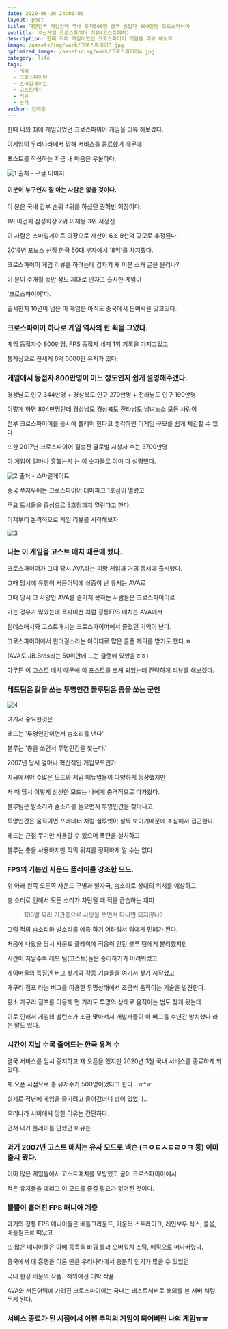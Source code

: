 ```yaml
---
date: 2020-06-20 24:00:00
layout: post
title: 대한민국 게임인데 국내 유저500명 중국 동접자 800만명 크로스파이어
subtitle: 국산게임 크로스파이어 리뷰(고스트매치)
description: 한때 최애 게임이였던 크로스파이어 게임을 리뷰 해보자
image: /assets/img/work/크로스파이어3.jpg
optimized_image: /assets/img/work/크로스파이어4.jpg
category: life
tags:
  - 게임
  - 크로스파이어
  - 스마일게이트
  - 고스트매치
  - 리뷰
  - 분석
author: 김대훈
---
```


한때 나의 최애 게임이었던 크로스파이어 게임을 리뷰 해보겠다.

이게임이 우리나라에서 망해 서비스를 종료했기 때문에

포스트를 작성하는 지금 내 마음은 우울하다.

![1](../assets/img/work/크로스파이어6.jpg)
출처 - 구글 이미지

#### 이분이 누구인지 잘 아는 사람은 없을 것이다.
이 분은 국내 갑부 순위 4위를 하셨던 권혁빈 회장이다.

1위 이건희 삼성회장 2위 이재용 3위 서정진

이 사람은 스마일게이트 의장으로 자산이 6조 9천억 규모로 추정된다.

2019년 포보스 선정 한국 50대 부자에서 '8위'를 차지했다.

크로스파이어 게임 리뷰를 하려는데 갑자기 왜 이분 소개 글을 올리나?

이 분이 수개월 동안 잠도 제대로 안자고 출시한 게임이

'크로스파이어'다.

출시한지 10년이 넘은 이 게임은 아직도 중국에서 돈벼락을 맞고있다.

### 크로스파이어 하나로 게임 역사의 한 획을 그었다.

게임 동접자수 800만명, FPS 동접자 세계 1위 기록을 가지고있고

통계상으로 전세계 6억 5000만 유저가 있다.

### 게임에서 동접자 800만명이 어느 정도인지 쉽게 설명해주겠다.
경상남도 인구 344만명 + 경상북도 인구 270만명 + 전라남도 인구 190만명

이렇게 하면 804만명인데 경상남도 경상북도 전라남도 남녀노소 모든 사람이

전부 크로스파이어를 동시에 플레이 한다고 생각하면 이게임 규모를 쉽게 체감할 수 있다.

또한 2017년 크로스파이어 결승전 글로벌 시청자 수는 3700만명

이 게임이 얼마나 흥했는지 는 이 숫자들로 이미 다 설명했다.

![2](../assets/img/work/크로스파이어5.jpg)
출처 - 스마일게이트

중국 쑤저우에는 크로스파이어 테마파크 1호점이 열렸고

주요 도시들을 중심으로 5호점까지 열린다고 한다.

이제부터 본격적으로 게임 리뷰를 시작해보자

![3](../assets/img/work/크로스파이어2.jpg)

### 나는 이 게임을 고스트 매치 때문에 했다.
크로스파이어가 그때 당시 AVA라는 피망 게임과 거의 동시에 출시했다.

그때 당시에 유행이 서든어택에 실증이 난 유저는 AVA로

그때 당시 고 사양인 AVA를 즐기지 못하는 사람들은 크로스파이어로

가는 경우가 많았는데 폭파미션 처럼 정통FPS 매치는 AVA에서

팀데스매치와 고스트매치는 크로스파이어에서 즐겼던 기억이 난다.

크로스파이어에서 윈더걸스라는 아이디로 많은 클랜 제의를 받기도 했다.ㅎ

(AVA도 JB.Bros라는 50위안에 드는 클랜에 있었음ㅎㅎ)

아무튼 이 고스트 매치 때문에 이 포스트를 쓰게 되었는데 간략하게 리뷰를 해보겠다.

### 레드팀은 칼을 쓰는 투명인간 블루팀은 총을 쏘는 군인

![4](../assets/img/work/크로스파이어1.jpg)

여기서 중요한것은

레드는 '투명인간이면서 숨소리를 낸다'

블루는 '총을 쏘면서 투명인간을 찾는다.'

2007년 당시 얼마나 혁신적인 게임모드인가

지금에서야 수많은 모드와 게임 매뉴얼들이 다양하게 등장했지만

저 때 당시 이렇게 신선한 모드는 나에게 충격적으로 다가왔다.

블루팀은 발소리와 숨소리를 들으면서 투명인간을 찾아내고

투명인간은 움직이면 프레데터 처럼 실루엣이 살짝 보이기때문에 조심해서 접근한다.

레드는 근접 무기만 사용할 수 있으며 폭탄을 설치하고

블루는 총을 사용하지만 적의 위치를 정확하게 알 수는 없다.

### FPS의 기본인 사운드 플레이를 강조한 모드.

위 아래 왼쪽 오른쪽 사운드 구별과 발자국, 숨소리로 상대의 위치를 예상하고

총 소리로 인해서 모든 소리가 차단될 때 적을 급습하는 재미

> 100발 짜리 기관총으로 사방을 쏘면서 다니면 되지않나?

그럼 적의 숨소리와 발소리를 예측 하기 어려워서 팀에게 민폐가 된다.

처음에 나왔을 당시 사운드 플레이에 적응이 안된 블루 팀에게 불리했지만

시간이 지날수록 레드 팀(고스트)들은 승리하기가 어려워졌고

게이머들의 특징인 버그 찾기와 각종 기술들을 여기서 찾기 시작했고

개구리 점프 라는 버그를 이용한 투명상태에서 조금씩 움직이는 기술을 발견한다.

황소 개구리 점프를 이용해 먼 거리도 투명의 상태로 움직이는 법도 찾게 됬는데

이로 인해서 게임의 밸런스가 조금 맞아져서 개발자들이 이 버그를 수년간 방치했다 라는 말도 있다.

### 시간이 지날 수록 줄어드는 한국 유저 수
결국 서비스를 임시 중지하고 재 오픈을 했지만 2020년 3월 국내 서비스를 종료하게 되었다.

재 오픈 시점으로 총 유저수가 500명이었다고 한다...ㅠ^ㅠ

실제로 작년에 게임을 즐기려고 들어갔더니 방이 없었다..

우리나라 서버에서 망한 이유는 간단하다.

먼저 내가 플레이를 안했던 이유는 

### 과거 2007년 고스트 매치는 유사 모드로 넥슨 (ㅋㅇㅌㅅㅌㄹㅇㅋ 등) 이미 출시 됐다.
이미 많은 게임들에서 고스트매치를 모방했고 굳이 크로스파이어에서 

적은 유저들을 데리고 이 모드를 즐길 필요가 없어진 것이다.

### 뿔뿔이 흩어진 FPS 매니아 계층 
과거의 정통 FPS 매니아들은 배틀그라운드, 카운터 스트라이크, 레인보우 식스, 콜옵, 배틀필드로 떠났고

또 많은 매니아들은 아예 종목을 바꿔 롤과 오버워치 스팀, 에픽으로 떠나버렸다.

중국에서 대 흥행을 이룬 만큼 우리나라에서 충분히 인기가 많을 수 있었던

국내 한정 비운의 작품.. 해외에선 대박 작품..

AVA와 서든어택에 가려진 크로스파이어는 국내는 테스트서버로 해외를 본 서버 처럼 두게 된다.

### 서비스 종료가 된 시점에서 이젠 추억의 게임이 되어버린 나의 게임ㅠㅠ




